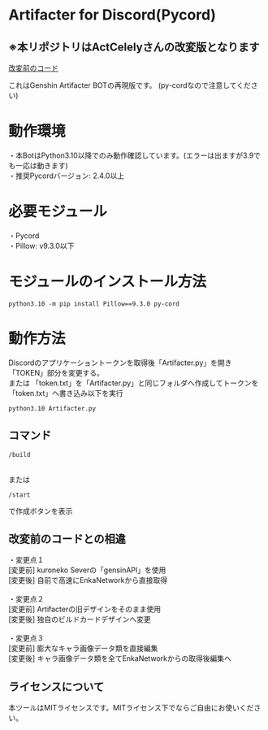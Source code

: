 # Artifacter for Discord(Pycord)

## ※本リポジトリはActCelelyさんの改変版となります

[改変前のコード](https://github.com/ActCelely/Genshin-Artifacter-BOT)

これはGenshin Artifacter BOTの再現版です。
(py-cordなので注意してください)

# 動作環境

・本BotはPython3.10以降でのみ動作確認しています。(エラーは出ますが3.9でも一応は動きます)
<br>・推奨Pycordバージョン: 2.4.0以上

# 必要モジュール

・Pycord <br>・Pillow: v9.3.0以下

# モジュールのインストール方法

```
python3.10 -m pip install Pillow==9.3.0 py-cord
```

# 動作方法

Discordのアプリケーショントークンを取得後「Artifacter.py」を開き「TOKEN」部分を変更する。<br>または
「token.txt」を「Artifacter.py」と同じフォルダへ作成してトークンを「token.txt」へ書き込み以下を実行

```
python3.10 Artifacter.py
```

## コマンド

```
/build
```
<br>または

```
/start
```
で作成ボタンを表示

## 改変前のコードとの相違

・変更点１<br>[変更前] kuroneko Severの「gensinAPI」を使用<br>[変更後] 自前で高速にEnkaNetworkから直接取得
<br><br>・変更点２<br>[変更前] Artifacterの旧デザインをそのまま使用<br>[変更後] 独自のビルドカードデザインへ変更<br><br>・変更点３<br>[変更前] 膨大なキャラ画像データ類を直接編集<br>[変更後] キャラ画像データ類を全てEnkaNetworkからの取得後編集へ

## ライセンスについて

本ツールはMITライセンスです。MITライセンス下でならご自由にお使いください。